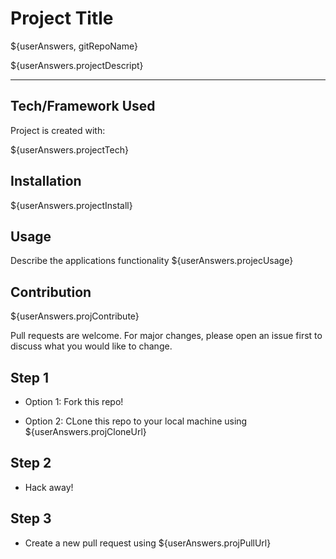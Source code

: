 # Project Title

${userAnswers, gitRepoName}

${userAnswers.projectDescript}

---------
## Tech/Framework Used

Project is created with:

${userAnswers.projectTech}

## Installation

${userAnswers.projectInstall}

## Usage

Describe the applications functionality
${userAnswers.projecUsage}

## Contribution

${userAnswers.projContribute}

Pull requests are welcome. For major changes, please open an issue first to discuss what you would like to change. 

## Step 1

* Option 1: Fork this repo!

* Option 2: CLone this repo to your local machine using ${userAnswers.projCloneUrl}

## Step 2

* Hack away!

## Step 3

* Create a new pull request using ${userAnswers.projPullUrl}
